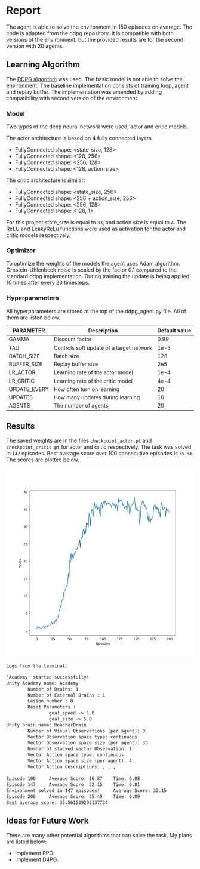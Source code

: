 # Report

The agent is able to solve the environment in 150 episodes on average. The code is adapted from the ddpg repository. It is compatible with both versions of the environment, but the provided results are for the second version with 20 agents.

## Learning Algorithm 
The [DDPG algorithm](https://arxiv.org/abs/1509.02971) was used. The basic model is not able to solve the environment. The baseline implementation consists of training loop, agent and replay buffer. The implementation was amended by adding compatibility with second version of the environment. 

### Model

Two types of the deep neural network were used, actor and critic models.

The actor architecture is based on 4 fully connected layers.

* FullyConnected shape: <state_size, 128>
* FullyConnected shape: <128, 256>
* FullyConnected shape: <256, 128>
* FullyConnected shape: <128, action_size>

The critic architecture is similar:

* FullyConnected shape: <state_size, 256>
* FullyConnected shape: <256 + action_size, 256>
* FullyConnected shape: <256, 128>
* FullyConnected shape: <128, 1>

For this project state_size is equal to ```33```, and action size is equal to ```4```. The ReLU and LeakyReLu functions were used as activation for the actor and critic models respectively.

### Optimizer
To optimize the weights of the models the agent uses Adam algorithm. Ornstein-Uhlenbeck noise is scaled by the factor 0.1 compared to the standard ddpg implementation. During training the update is being applied 10 times after every 20 timesteps.

### Hyperparameters
All hyperparameters are stored at the top of the ddpg_agent.py file. All of them are listed below.

PARAMETER  | Description | Default value
------------ | -------------| -------------|
GAMMA  | Discount factor | 0.99
TAU  | Controls soft update of a target network| 1e-3
BATCH_SIZE  | Batch size | 128
BUFFER_SIZE   | Replay buffer size | 2e5
LR_ACTOR   | Learning rate of the actor model | 1e-4
LR_CRITIC   | Learning rate of the critic model | 4e-4
UPDATE_EVERY   | How often turn on learning | 20
UPDATES   | How many updates during learning | 10
AGENTS   | The number of agents | 20

## Results
The saved weights are in the files ```checkpoint_actor.pt``` and ```checkpoint_critic.pt``` for actor and critic respectively. The task was solved in ```147``` episodes. Best average score over 100 consecutive episodes is ```35.56```. The scores are plotted below.

![Trained Agent](scores.png)

```Logs from the terminal:```
```
'Academy' started successfully!
Unity Academy name: Academy
        Number of Brains: 1
        Number of External Brains : 1
        Lesson number : 0
        Reset Parameters :
                goal_speed -> 1.0
                goal_size -> 5.0
Unity brain name: ReacherBrain
        Number of Visual Observations (per agent): 0
        Vector Observation space type: continuous
        Vector Observation space size (per agent): 33
        Number of stacked Vector Observation: 1
        Vector Action space type: continuous
        Vector Action space size (per agent): 4
        Vector Action descriptions: , , , 

Episode 100     Average Score: 16.87    Time: 6.88
Episode 147     Average Score: 32.15    Time: 6.81
Environment solved in 147 episodes!     Average Score: 32.15
Episode 200     Average Score: 35.49    Time: 6.89
Best average score: 35.561539205137734
```
## Ideas for Future Work

There are many other potential algorithms that can solve the task. My plans are listed below:

-  Implement PPO.
-  Implement D4PG.
